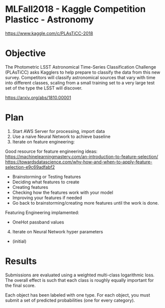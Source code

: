 # MLFall2018 - Kaggle Competition Plasticc - Astronomy 
https://www.kaggle.com/c/PLAsTiCC-2018


# Objective

The Photometric LSST Astronomical Time-Series Classification Challenge (PLAsTiCC) asks Kagglers to help prepare to classify the data from this new survey. Competitors will classify astronomical sources that vary with time into different classes, scaling from a small training set to a very large test set of the type the LSST will discover.

https://arxiv.org/abs/1810.00001

# Plan

1) Start AWS Server for processing, import data
2) Use a naive Neural Network to achieve baseline
3) Iterate on feature engineering:

Good resource for feature engineering ideas: https://machinelearningmastery.com/an-introduction-to-feature-selection/
https://towardsdatascience.com/why-how-and-when-to-apply-feature-selection-e9c69adfabf2

- Brainstorming or Testing features
- Deciding what features to create
- Creating features
- Checking how the features work with your model
- Improving your features if needed
- Go back to brainstorming/creating more features until the work is done.

Featuring Engineering implamented:
- OneHot passband values 

4) Iterate on Neural Network hyper parameters
- (initial) 

# Results
Submissions are evaluated using a weighted multi-class logarithmic loss. The overall effect is such that each class is roughly equally important for the final score.

Each object has been labeled with one type. For each object, you must submit a set of predicted probabilities (one for every category). 
